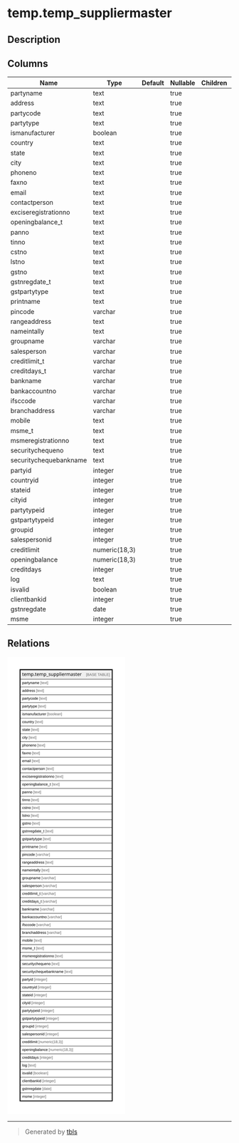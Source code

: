 # temp.temp_suppliermaster

## Description

## Columns

| Name | Type | Default | Nullable | Children | Parents | Comment |
| ---- | ---- | ------- | -------- | -------- | ------- | ------- |
| partyname | text |  | true |  |  |  |
| address | text |  | true |  |  |  |
| partycode | text |  | true |  |  |  |
| partytype | text |  | true |  |  |  |
| ismanufacturer | boolean |  | true |  |  |  |
| country | text |  | true |  |  |  |
| state | text |  | true |  |  |  |
| city | text |  | true |  |  |  |
| phoneno | text |  | true |  |  |  |
| faxno | text |  | true |  |  |  |
| email | text |  | true |  |  |  |
| contactperson | text |  | true |  |  |  |
| exciseregistrationno | text |  | true |  |  |  |
| openingbalance_t | text |  | true |  |  |  |
| panno | text |  | true |  |  |  |
| tinno | text |  | true |  |  |  |
| cstno | text |  | true |  |  |  |
| lstno | text |  | true |  |  |  |
| gstno | text |  | true |  |  |  |
| gstnregdate_t | text |  | true |  |  |  |
| gstpartytype | text |  | true |  |  |  |
| printname | text |  | true |  |  |  |
| pincode | varchar |  | true |  |  |  |
| rangeaddress | text |  | true |  |  |  |
| nameintally | text |  | true |  |  |  |
| groupname | varchar |  | true |  |  |  |
| salesperson | varchar |  | true |  |  |  |
| creditlimit_t | varchar |  | true |  |  |  |
| creditdays_t | varchar |  | true |  |  |  |
| bankname | varchar |  | true |  |  |  |
| bankaccountno | varchar |  | true |  |  |  |
| ifsccode | varchar |  | true |  |  |  |
| branchaddress | varchar |  | true |  |  |  |
| mobile | text |  | true |  |  |  |
| msme_t | text |  | true |  |  |  |
| msmeregistrationno | text |  | true |  |  |  |
| securitychequeno | text |  | true |  |  |  |
| securitychequebankname | text |  | true |  |  |  |
| partyid | integer |  | true |  |  |  |
| countryid | integer |  | true |  |  |  |
| stateid | integer |  | true |  |  |  |
| cityid | integer |  | true |  |  |  |
| partytypeid | integer |  | true |  |  |  |
| gstpartytypeid | integer |  | true |  |  |  |
| groupid | integer |  | true |  |  |  |
| salespersonid | integer |  | true |  |  |  |
| creditlimit | numeric(18,3) |  | true |  |  |  |
| openingbalance | numeric(18,3) |  | true |  |  |  |
| creditdays | integer |  | true |  |  |  |
| log | text |  | true |  |  |  |
| isvalid | boolean |  | true |  |  |  |
| clientbankid | integer |  | true |  |  |  |
| gstnregdate | date |  | true |  |  |  |
| msme | integer |  | true |  |  |  |

## Relations

![er](temp.temp_suppliermaster.svg)

---

> Generated by [tbls](https://github.com/k1LoW/tbls)
